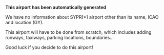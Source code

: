 **This airport has been automatically generated**

We have no information about SYPR[*] airport other than its name, ICAO and location (GY).

This airport will have to be done from scratch, which includes adding runways, taxiways, parking locations, boundaries...

Good luck if you decide to do this airport!